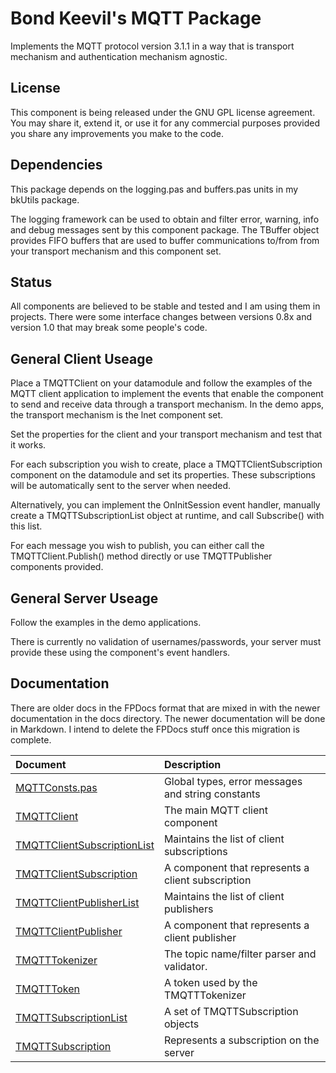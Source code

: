 # Bond Keevil's MQTT Package

Implements the MQTT protocol version 3.1.1 in a way that is transport mechanism and authentication mechanism agnostic.

## License

This component is being released under the GNU GPL license agreement. You may share it, extend it, or use it for any commercial purposes provided you share any improvements you make to the code.

## Dependencies

This package depends on the logging.pas and buffers.pas units in my bkUtils package. 

The logging framework can be used to obtain and filter error, warning, info and debug messages sent by this component package. The TBuffer object provides FIFO buffers that are used to buffer communications to/from from your transport mechanism and this component set. 

## Status

All components are believed to be stable and tested and I am using them in projects. There were some interface changes between versions 0.8x and version 1.0 that may break some people's code.

## General Client Useage

Place a TMQTTClient on your datamodule and follow the examples of the MQTT client application to implement the events that enable the component to send and receive data through a transport mechanism. In the demo apps, the transport mechanism is the lnet component set.

Set the properties for the client and your transport mechanism and test that it works.

For each subscription you wish to create, place a TMQTTClientSubscription component on the datamodule and set its properties. These subscriptions will be automatically sent to the server when needed.

Alternatively, you can implement the OnInitSession event handler, manually create a TMQTTSubscriptionList object at runtime, and call Subscribe() with this list.

For each message you wish to publish, you can either call the TMQTTClient.Publish() method directly or use TMQTTPublisher components provided.
 
## General Server Useage

Follow the examples in the demo applications. 

There is currently no validation of usernames/passwords, your server must provide these using the component's event handlers. 

## Documentation

There are older docs in the FPDocs format that are mixed in with the newer documentation in the docs directory. The newer documentation will be done in Markdown. I intend to delete the FPDocs stuff once this migration is complete.

Document | Description
:--- | :---
[MQTTConsts.pas](MQTTConsts.MD) | Global types, error messages and string constants
[TMQTTClient](TMQTTClient.MD) | The main MQTT client component
[TMQTTClientSubscriptionList](TMQTTClientSubscriptionList.MD) | Maintains the list of client subscriptions 
[TMQTTClientSubscription](TMQTTClientSubscription.MD) | A component that represents a client subscription
[TMQTTClientPublisherList](TMQTTClientPublisherList.MD) | Maintains the list of client publishers
[TMQTTClientPublisher](TMQTTClientPublisher.MD) | A component that represents a client publisher
[TMQTTTokenizer](TMQTTTokenizer.MD) | The topic name/filter parser and validator.
[TMQTTToken](TMQTTToken.MD) | A token used by the TMQTTTokenizer
[TMQTTSubscriptionList](TMQTTSubscriptionList.MD) | A set of TMQTTSubscription objects
[TMQTTSubscription](TMQTTSubscription.MD) | Represents a subscription on the server


